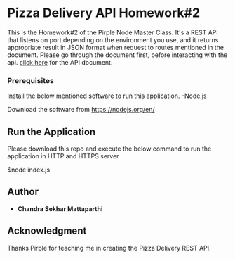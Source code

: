 # Pizza Delivery API Homework#2

This is the Homework#2 of the Pirple Node Master Class. It's a REST API that listens on port depending on the environment you use, and it returns appropriate result in JSON format when request to routes mentioned in the document. Please go through the document first, before interacting with the api. [click here](https://github.com/csekhar193/NodeMasterClassAssignments/blob/master/homework%232/apiDocument/pizzaDeliveryAPI.pdf) for the API document.

### Prerequisites

Install the below mentioned software to run this application.
 -Node.js

Download the software from https://nodejs.org/en/

## Run the Application

Please download this repo and execute the below command to run the application in HTTP and HTTPS server

$node index.js

## Author

* **Chandra Sekhar Mattaparthi** 


## Acknowledgment

Thanks Pirple for teaching me in creating the Pizza Delivery REST API. 
